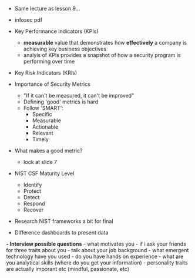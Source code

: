 - Same lecture as lesson 9...
- infosec pdf

- Key Performance Indicators (KPIs)
	- **measurable** value that demonstrates how **effectively** a company is achieving key business objectives
	- analyis of KPIs provides a snapshot of how a security program is performing over time
- Key Risk Indicators (KRIs)
- Importance of Security Metrics
	- "If it can't be measured, it can't be improved"
	- Defining 'good' metrics is hard 
	- Follow 'SMART':
		- Specific
		- Measurable
		- Actionable
		- Relevant
		- Timely
- What makes a good metric?
	- look at slide 7
- NIST CSF Maturity Level
	- Identify 
	- Protect
	- Detect 
	- Respond
	- Recover
- Research NIST frameworks a bit for final
- Difference dashboards to present data

**- Interview possible questions**
	- what motivates you 
	- if i ask your friends for three traits about you
	- talk about your job background
	- what emergent technology have you used
	- do you have hands on experience
	- what are you analytical skills (where do you get your information)
	- personality traits are actually imporant etc (mindful, passionate, etc)